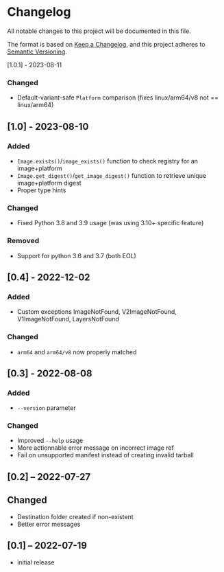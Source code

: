 # Changelog

All notable changes to this project will be documented in this file.

The format is based on [Keep a Changelog](https://keepachangelog.com/en/1.0.0/),
and this project adheres to [Semantic Versioning](https://semver.org/spec/v2.0.0.html).

[1.0.1] - 2023-08-11

### Changed

- Default-variant-safe `Platform` comparison (fixes linux/arm64/v8 not == linux/arm64)

## [1.0] - 2023-08-10

### Added

- `Image.exists()`/`image_exists()` function to check registry for an image+platform
- `Image.get_digest()`/`get_image_digest()` function to retrieve unique image+platform digest
- Proper type hints

### Changed

- Fixed Python 3.8 and 3.9 usage (was using 3.10+ specific feature)

### Removed

- Support for python 3.6 and 3.7 (both EOL)

## [0.4] - 2022-12-02

### Added

- Custom exceptions ImageNotFound, V2ImageNotFound, V1ImageNotFound, LayersNotFound

### Changed

- `arm64` and `arm64/v8` now properly matched

## [0.3] - 2022-08-08

### Added

- `--version` parameter

### Changed

- Improved `--help` usage
- More actionnable error message on incorrect image ref
- Fail on unsupported manifest instead of creating invalid tarball

## [0.2] – 2022-07-27

## Changed

- Destination folder created if non-existent
- Better error messages

## [0.1] – 2022-07-19

- initial release
